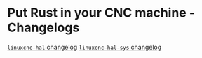 # Put Rust in your CNC machine - Changelogs

[`linuxcnc-hal` changelog](./linuxcnc-hal/CHANGELOG.md)
[`linuxcnc-hal-sys` changelog](./linuxcnc-hal-sys/CHANGELOG.md)
